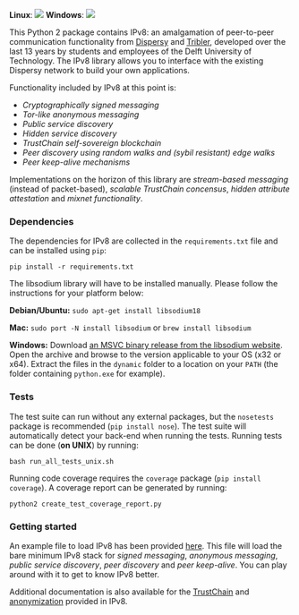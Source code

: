**Linux**: [![](http://jenkins.tribler.org/job/pers/job/test_ipv8_qstokkink/badge/icon)](https://jenkins.tribler.org/job/pers/job/test_ipv8_qstokkink/) **Windows**: [![](http://jenkins.tribler.org/job/pers/job/test_ipv8_win_qstokkink/badge/icon)](https://jenkins.tribler.org/job/pers/job/test_ipv8_win_qstokkink/)

This Python 2 package contains IPv8: an amalgamation of peer-to-peer communication functionality from [Dispersy](https://github.com/Tribler/dispersy) and [Tribler](https://github.com/Tribler/tribler), developed over the last 13 years by students and employees of the Delft University of Technology.
The IPv8 library allows you to interface with the existing Dispersy network to build your own applications.

Functionality included by IPv8 at this point is:
 - *Cryptographically signed messaging*
 - *Tor-like anonymous messaging*
 - *Public service discovery*
 - *Hidden service discovery*
 - *TrustChain self-sovereign blockchain* 
 - *Peer discovery using random walks and (sybil resistant) edge walks*
 - *Peer keep-alive mechanisms*
 
Implementations on the horizon of this library are *stream-based messaging* (instead of packet-based), *scalable TrustChain concensus*, *hidden attribute attestation* and *mixnet functionality*.

### Dependencies
The dependencies for IPv8 are collected in the `requirements.txt` file and can be installed using `pip`:

```
pip install -r requirements.txt
```

The libsodium library will have to be installed manually.
Please follow the instructions for your platform below:

**Debian/Ubuntu:**
``sudo apt-get install libsodium18``

**Mac:**
``sudo port -N install libsodium`` or ``brew install libsodium``

**Windows:**
Download [an MSVC binary release from the libsodium website](https://download.libsodium.org/libsodium/releases/).
Open the archive and browse to the version applicable to your OS (x32 or x64).
Extract the files in the `dynamic` folder to a location on your `PATH` (the folder containing `python.exe` for example).

### Tests
The test suite can run without any external packages, but the `nosetests` package is recommended (`pip install nose`).
The test suite will automatically detect your back-end when running the tests.
Running tests can be done (**on UNIX**) by running:

```
bash run_all_tests_unix.sh
```

Running code coverage requires the `coverage` package (`pip install coverage`).
A coverage report can be generated by running:

```
python2 create_test_coverage_report.py
```

### Getting started
An example file to load IPv8 has been provided [here](ipv8/ipv8.py).
This file will load the bare minimum IPv8 stack for *signed messaging*, *anonymous messaging*, *public service discovery*, *peer discovery* and *peer keep-alive*.
You can play around with it to get to know IPv8 better.

Additional documentation is also available for the [TrustChain](doc/trustchain.md) and [anonymization](doc/anonymization.md) provided in IPv8.
